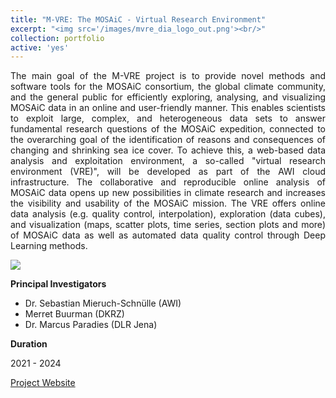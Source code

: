 ```yaml
---
title: "M-VRE: The MOSAiC - Virtual Research Environment"
excerpt: "<img src='/images/mvre_dia_logo_out.png'><br/>"
collection: portfolio
active: 'yes'
---
```


<p align="justify">
The main goal of the M-VRE project is to provide novel methods and software tools for the MOSAiC consortium, the global climate community, and the general public for efficiently exploring, analysing, and visualizing MOSAiC data in an online and user-friendly manner. This enables scientists to exploit large, complex, and heterogeneous data sets to answer fundamental research questions of the MOSAiC expedition, connected to the overarching goal of the identification of reasons and consequences of changing and shrinking sea ice cover. To achieve this, a web-based data analysis and exploitation environment, a so-called "virtual research environment (VRE)", will be developed as part of the AWI cloud infrastructure. The collaborative and reproducible online analysis of MOSAiC data opens up new possibilities in climate research and increases the visibility and usability of the MOSAiC mission. The VRE offers online data analysis (e.g. quality control, interpolation), exploration (data cubes), and visualization (maps, scatter plots, time series, section plots and more) of MOSAiC data as well as automated data quality control through Deep Learning methods.
</p>

![](https://marcusparadies.github.io/images/mvre_dia_logo_out.png)

**Principal Investigators**
* Dr. Sebastian Mieruch-Schnülle (AWI) 
* Merret Buurman (DKRZ) 
* Dr. Marcus Paradies (DLR Jena)

**Duration**

2021 - 2024

[Project Website](https://mosaic-vre.org/)
